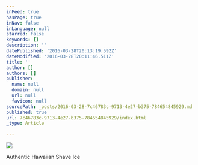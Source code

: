 ```yaml
---
inFeed: true
hasPage: true
inNav: false
inLanguage: null
starred: false
keywords: []
description: ''
datePublished: '2016-03-28T20:13:19.592Z'
dateModified: '2016-03-28T20:11:46.511Z'
title: ''
author: []
authors: []
publisher:
  name: null
  domain: null
  url: null
  favicon: null
sourcePath: _posts/2016-03-28-7c46783c-9713-4e27-b375-784654845929.md
published: true
url: 7c46783c-9713-4e27-b375-784654845929/index.html
_type: Article

---
```

![](https://the-grid-user-content.s3-us-west-2.amazonaws.com/fa5f2075-eb06-4d4a-9c8f-0867bc485e6e.jpg)

Authentic Hawaiian Shave Ice